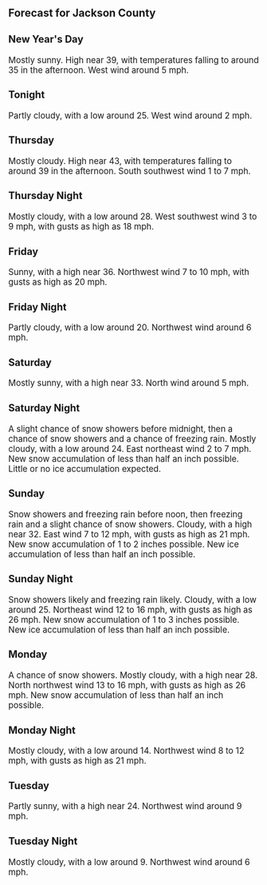 <div>
   <h2>Forecast for Jackson County</h2>
   <p>
      <div style="font-size:120%">
         <h3>New Year's Day</h3>Mostly sunny. High near 39, with temperatures falling to around 35 in the afternoon. West wind around 5 mph.<br></div>
   </p>
   <p>
      <div style="font-size:120%">
         <h3>Tonight</h3>Partly cloudy, with a low around 25. West wind around 2 mph.<br></div>
   </p>
   <p>
      <div style="font-size:120%">
         <h3>Thursday</h3>Mostly cloudy. High near 43, with temperatures falling to around 39 in the afternoon. South southwest wind 1 to 7 mph.<br></div>
   </p>
   <p>
      <div style="font-size:120%">
         <h3>Thursday Night</h3>Mostly cloudy, with a low around 28. West southwest wind 3 to 9 mph, with gusts as high as 18 mph.<br></div>
   </p>
   <p>
      <div style="font-size:120%">
         <h3>Friday</h3>Sunny, with a high near 36. Northwest wind 7 to 10 mph, with gusts as high as 20 mph.<br></div>
   </p>
   <p>
      <div style="font-size:120%">
         <h3>Friday Night</h3>Partly cloudy, with a low around 20. Northwest wind around 6 mph.<br></div>
   </p>
   <p>
      <div style="font-size:120%">
         <h3>Saturday</h3>Mostly sunny, with a high near 33. North wind around 5 mph.<br></div>
   </p>
   <p>
      <div style="font-size:120%">
         <h3>Saturday Night</h3>A slight chance of snow showers before midnight, then a chance of snow showers and a chance of freezing rain. Mostly cloudy,
         with a low around 24. East northeast wind 2 to 7 mph. New snow accumulation of less than half an inch possible. Little or
         no ice accumulation expected.<br></div>
   </p>
   <p>
      <div style="font-size:120%">
         <h3>Sunday</h3>Snow showers and freezing rain before noon, then freezing rain and a slight chance of snow showers. Cloudy, with a high near
         32. East wind 7 to 12 mph, with gusts as high as 21 mph. New snow accumulation of 1 to 2 inches possible. New ice accumulation
         of less than half an inch possible.<br></div>
   </p>
   <p>
      <div style="font-size:120%">
         <h3>Sunday Night</h3>Snow showers likely and freezing rain likely. Cloudy, with a low around 25. Northeast wind 12 to 16 mph, with gusts as high
         as 26 mph. New snow accumulation of 1 to 3 inches possible. New ice accumulation of less than half an inch possible.<br></div>
   </p>
   <p>
      <div style="font-size:120%">
         <h3>Monday</h3>A chance of snow showers. Mostly cloudy, with a high near 28. North northwest wind 13 to 16 mph, with gusts as high as 26
         mph. New snow accumulation of less than half an inch possible.<br></div>
   </p>
   <p>
      <div style="font-size:120%">
         <h3>Monday Night</h3>Mostly cloudy, with a low around 14. Northwest wind 8 to 12 mph, with gusts as high as 21 mph.<br></div>
   </p>
   <p>
      <div style="font-size:120%">
         <h3>Tuesday</h3>Partly sunny, with a high near 24. Northwest wind around 9 mph.<br></div>
   </p>
   <p>
      <div style="font-size:120%">
         <h3>Tuesday Night</h3>Mostly cloudy, with a low around 9. Northwest wind around 6 mph.<br></div>
   </p>
</div>